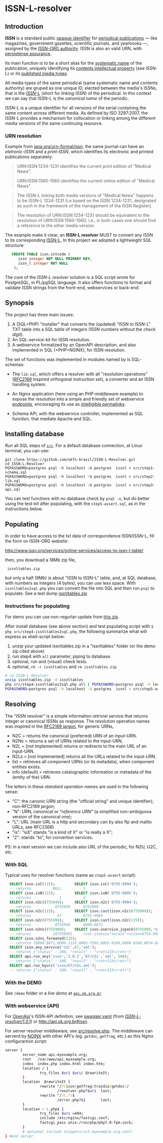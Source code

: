 ISSN-L-resolver
===============

## Introduction
**ISSN** is a standard public [opaque identifier](https://en.wikipedia.org/wiki/Unique_identifier) for [periodical publications](https://en.wikipedia.org/wiki/Periodical_publication)  &mdash; like  magazines, government gazettes, scientific journals,  and yearbooks  &mdash;, assigned by the [ISSN-ORG authority](http://www.issn.org). ISSN is also an valid URN, with [persistense assurance](https://www.iana.org/assignments/urn-formal/issn).

Its main function is to be a short alias for the [systematic name](https://en.wikipedia.org/wiki/Systematic_name) of the publication, uniquely identifying its [contents intellectual property](https://en.wikipedia.org/wiki/Indecs_Content_Model) (see ISSN-L) or its [published media types](https://en.wikipedia.org/wiki/Media_(communication)).

All media types of the same periodical (same systematic name and contents authority) are gruped as one unique ID, elected between the media's ISSNs, that is the [*ISSN-L*](https://en.wikipedia.org/wiki/ISSN#Linking_ISSN) (short for *linking ISSN*) of the periodical. In this context we can say that ISSN-L is the *canonical name* of the periodic.

ISSN-L is a unique identifier for all versions of the serial containing the same content across different media. As defined by ISO 3297:2007, the ISSN-L provides a mechanism for collocation or linking among the different media versions of the same continuing resource.

### URN resolution

Example from [iana.org/urn-formal/issn](https://www.iana.org/assignments/urn-formal/issn), the same journal can have an *eletronic-ISSN* and a *print-ISSN*, which identifies its electronic and printed publications separately:

> URN:ISSN:1234-1231 identifies the current print edition of "Medical News".

> URN:ISSN:1560-1560 identifies the current online edition of "Medical News".

> The ISSN-L linking both media versions of "Medical News" happens to be ISSN-L 1234-1231 (i.e based on the ISSN 1234-1231, designated as such in the framework of the management of the ISSN Register).

> The resolution of URN:ISSN:1234-1231 should be equivalent to the resolution of URN:ISSN:1560-1560; i.e., in both cases one should find a reference to the other media version.

The example make it clear, an **ISSN-L resolver** MUST to convert any ISSN to its corresponding [ISSN-L](https://en.wikipedia.org/wiki/ISSN#Linking_ISSN). In this project we adopted  a lightweight SQL structure:

```sql
   CREATE TABLE issn.intcode (
      issn integer NOT NULL PRIMARY KEY,
      issn_l integer NOT NULL
    );
```

The core of the *ISSN-L resolver* solution is a SQL script wrote for PostgreSQL, in PL/pgSQL language. It also offers functions to format and validate ISSN strings from the front-end, webservices or back-end.

## Synopsis ##

The project has three main issues:

  1. A (SQL+PHP) "installer" that converts the (updated) "ISSN to ISSN-L" TXT table into a SQL table of integers (ISSN numbers without the *check digit*).
  2. An SQL-service-kit for ISSN resolution.
  3. A webservice formalized by an OpenAPI description, and also implemented in SQL (+PHP+NGINX), for ISSN resolution.

The set of functions was implemented in modules named by is SQL-schemas:

 * The `lib.sql`, which offers a resolver with all "resolution operations" ([RFC2169](http://tools.ietf.org/html/rfc2169) inspired orthogonal instruction set), a converter and an ISSN handling system.

 * An Nginx application (here using an  PHP-middleware example) to expose the resolution into a simple and friendly set of webservice [endpoints](http://www.ibm.com/developerworks/webservices/library/ws-restwsdl/), encouraging its use as [intelligible permalinks](https://en.wikipedia.org/wiki/Permalink).

 * Schema API, with the webservice controller, implemented as SQL function, that mediate Apache and SQL.

## Installing database ##

Run all SQL steps of [`src`](src). For a default database connection, at Linux terminal, you can use:

```
git clone https://github.com/okfn-brasil/ISSN-L-Resolver.git
cd ISSN-L-Resolver
PGPASSWORD=postgres psql -h localhost -U postgres  issnl < src/step1-schema.sql
PGPASSWORD=postgres psql -h localhost -U postgres  issnl < src/step2-lib.sql
PGPASSWORD=postgres psql -h localhost -U postgres  issnl < src/step3-api.sql
```

You can test functions with no database check by `psql -n`, but do better using the test-kit after populating, with the `step5-assert.sql`, as in the instructions below.

## Populating ##

In order to have access to the txt data of correspondence ISSN/ISSN-L,  fill the form on ISSN-ORG website:

 http://www.issn.org/services/online-services/access-to-issn-l-table/

then, you download a 18Mb zip file,

     issnltables.zip

but only a half (9Mb) is about "ISSN to ISSN-L" table, and, at SQL database, with numbers as integers (4 bytes), you can use less space.
With `issnltables2sql.php` you can convert the file into SQL and then run `psql` to populate. See a test dump  [issnltables.zip](https://github.com/okfn-brasil/videos/raw/master/evento/issnltables.zip)

### Instructions for populating ###

For demo you can use non-regurlar-update from [this zip](https://github.com/okfn-brasil/videos/raw/master/projeto/ISSN-L-Resolver/ISSN-to-ISSN-L.txt.zip).

After install database (see above section) and test populating script with `$ php src/step4-issnltables2sql.php`,
the following summarize what will express as shell-script below:
 1. unzip your updated issnltables.zip in a "issnltables"  folder (or the demo zip cited above)
 2. run step4 with `all` parameter,  piping to database.
 3. optional, run and (visual) check tests.
 4. optional, `rm -r issnltables` and `rm issnltables.zip`


```sh
# cd ISSN-L-Resolver
unzip issnltables.zip -d issnltables
php src/step4-issnltables2sql.php all | PGPASSWORD=postgres psql -h localhost -U postgres  issnl
PGPASSWORD=postgres psql -h localhost -U postgres  issnl < src/step5-assert.sql | more
```

## Resolving ##
The "ISSN resolver" is a simple information retrivial service that returns integer or canonical ISSNs as response.
The resolution operation names was inspired in the [RFC2169 jargon](http://tools.ietf.org/html/rfc2169), for generic URNs,

* N2C  = returns the canonical (preferred) URN of an input-URN.
* N2Ns = returns a set of URNs related to the input-URN.
* N2L  = [not implemented] returns or redirects to the main URL of an input-URN.
* N2Ls = [not implemented] returns all the URLs related to the input-URN.
* list = retrieves all component URNs (or its metadata), when component entities exists.
* info (default) = retrieves catalographic information or metadata of the (entity of the) URN.

The letters in these *standard operation names* are used in the following sense:

 * "C": the canonic URN string (the "official string" and unique identifier); non-RFC2169 jargon;
 * "N": URN, *canonical* or *"reference URN"* (a simplified non-ambiguous version of the canonical one);
 * "L": URL (main URL is a http and secondary can by also ftp and mailto URLs, see RFC2368)
 * "is": "isX" stands "is a kind of X" or "is really a X";
 * "2": stands "to", for convertion services.

PS: in a next version we can include also URL of the periodic, for N2U, U2C, etc.

### With SQL ###

Typical uses for resolver functions (same as `step5-assert`  script):

```sql
  SELECT issn.isC(115);         SELECT issn.isC('8755-9994');
  -- returns          NULL          1
  SELECT issn.isN(115);         SELECT issn.isN('8755-9995');
  -- returns             1          2
  SELECT issn.n2c(8755999);     SELECT issn.n2c('8755-9994');
  -- returns           8755999      8755999
  SELECT issn.n2c(115);         SELECT issn.cast(issn.n2c(8755999));
  -- returns            67          8755-9994
  SELECT issn.n2c(8755999);     SELECT issn.cast(issn.n2c(115));
  -- returns           8755999      0000-0671
  SELECT issn.n2ns(8755999);    SELECT issn.xservice_jspack(8755999,'n2ns');
  -- returns          {8755999}     <ret status="sucess"><issn>8755-9994</issn></ret>
  SELECT issn.n2ns_formated(115);
  -- returns {0000-0671,0000-1155,0065-759X,0065-910X,0068-0540,0074-6827,1067-8166}
  SELECT issn.any_service('n2c',67,'xml');
  -- returns {"status" : 200, "result" : "<ret>115</ret>"}
  SELECT api.run_any('issn','1.0.2','67/n2c','xml', 500);
  -- returns {"status" : 500, "result" : "<ret>115</ret>"}
  SELECT api.run_byuri('issn/67/n2c.xml');
  -- returns {"status" : 200, "result" : "<ret>115</ret>"}

```
### With the DEMO ###
See  `/demo` folder or a *live demo* at  [`api.ok.org.br`](http://api.ok.org.br) <!--or [`cta.if.ufrgs.br/ISSN-L`](http://cta.if.ufrgs.br/ISSN-L/index.php).-->

### With webservice (API) ###

For [OpenApi](http://openapis.org)'s ISSN-API definition, see [swagger.yaml](swagger.yaml) (from [*ISSN-L-resolver/1.0.1*](https://app.swaggerhub.com/apis/ppKrauss/ISSN-L-resolver/1.0.1)) or http://api.ok.org.br#issn.

For server resolver middleware, see [src/resolve.php](src/resolve.php). The middleware can serverd by [NGINX](NGINX.org) with other API's (eg. `getdoc`, `getfrag`, etc.) as this Nginx configurartion script:

```sh
server {
        server_name api.myexample.org;
        root   /var/www/api.myexample.org;
        index  index.php index.html index.htm;
        location / {
                try_files $uri $uri/ @rewriteIt;
        }
        location  @rewriteIt {
                rewrite ^/?(issn|getfrag|trazdia|getdoc)/
                        /resolver.php?$uri  last;
                rewrite ^/?(.*)$
                        /error.php?$1       last;
        }
        location ~ \.php$ {
                try_files $uri =404;
                include /etc/nginx/fastcgi.conf;
                fastcgi_pass unix:/run/php/php7.0-fpm.sock;
        }
        # optional include snippets/ssl-myexample.org.conf;
} #end server
```
